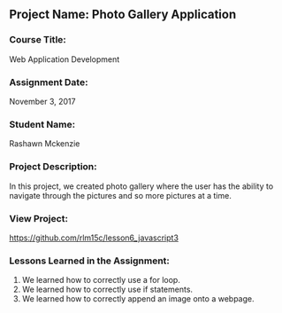 ## Project Name:  Photo Gallery Application

### Course Title:
Web Application Development

### Assignment Date:  
November 3, 2017 

### Student Name:  
Rashawn Mckenzie

### Project Description:
In this project, we created photo gallery where the user has the ability to navigate through the pictures and so more pictures at a time.

### View Project:
https://github.com/rlm15c/lesson6_javascript3

### Lessons Learned in the Assignment:
1. We learned how to correctly use a for loop. 
2. We learned how to correctly use if statements.
3. We learned how to correctly append an image onto a webpage.
